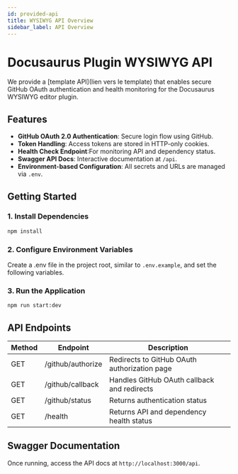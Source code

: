 ```yaml
---
id: provided-api
title: WYSIWYG API Overview
sidebar_label: API Overview
---
```


# Docusaurus Plugin WYSIWYG API

We provide a [template API](lien vers le template) that enables secure GitHub OAuth authentication and health monitoring for the Docusaurus WYSIWYG editor plugin.

## Features

- **GitHub OAuth 2.0 Authentication**: Secure login flow using GitHub.
- **Token Handling**: Access tokens are stored in HTTP-only cookies.
- **Health Check Endpoint**:For monitoring API and dependency status.
- **Swagger API Docs**: Interactive documentation at `/api`.
- **Environment-based Configuration**: All secrets and URLs are managed via `.env`.

## Getting Started

### 1. Install Dependencies

```bash
npm install
```

### 2. Configure Environment Variables

Create a .env file in the project root, similar to `.env.example`, and set the following variables.

### 3. Run the Application

```bash
npm run start:dev
```

## API Endpoints

| Method | Endpoint          | Description                                  |
| ------ | ----------------- | -------------------------------------------- |
| GET    | /github/authorize | Redirects to GitHub OAuth authorization page |
| GET    | /github/callback  | Handles GitHub OAuth callback and redirects  |
| GET    | /github/status    | Returns authentication status                |
| GET    | /health           | Returns API and dependency health status     |

## Swagger Documentation

Once running, access the API docs at `http://localhost:3000/api`.
